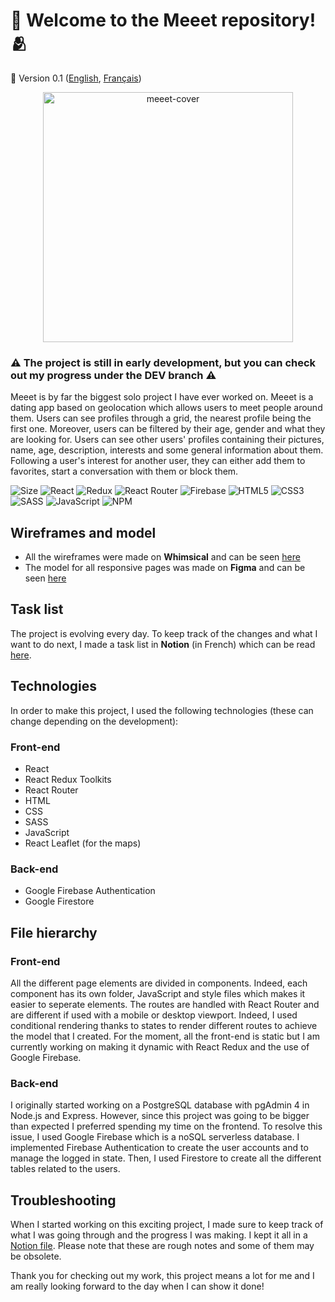 # :purple_heart: Welcome to the Meeet repository! :people_hugging:
🚀 Version 0.1 ([English](https://github.com/axel-lgt/meeet-react-js/blob/master/README.md), [Français](https://github.com/axel-lgt/meeet-react-js/blob/master/README.fr.md))

<p align="center"><img src="https://i.ibb.co/FxBHxCt/meeet-cover.png" alt="meeet-cover" border="0" style="height: 400px"></p>

### :warning: The project is still in early development, but you can check out my progress under the DEV branch :warning:

Meeet is by far the biggest solo project I have ever worked on. Meeet is a dating app based on geolocation which allows users to meet people around them. Users can see profiles through a grid, the nearest profile being the first one. Moreover, users can be filtered by their age, gender and what they are looking for. Users can see other users' profiles containing their pictures, name, age, description, interests and some general information about them. Following a user's interest for another user, they can either add them to favorites, start a conversation with them or block them.

![Size](https://github-size-badge.herokuapp.com/axel-lgt/meeet-react-js.svg)
![React](https://img.shields.io/badge/react-%2320232a.svg?style=for-the-badge&logo=react&logoColor=%2361DAFB)
![Redux](https://img.shields.io/badge/redux-%23593d88.svg?style=for-the-badge&logo=redux&logoColor=white)
![React Router](https://img.shields.io/badge/React_Router-CA4245?style=for-the-badge&logo=react-router&logoColor=white)
![Firebase](https://img.shields.io/badge/Firebase-039BE5?style=for-the-badge&logo=Firebase&logoColor=white)
![HTML5](https://img.shields.io/badge/html5-%23E34F26.svg?style=for-the-badge&logo=html5&logoColor=white)
![CSS3](https://img.shields.io/badge/css3-%231572B6.svg?style=for-the-badge&logo=css3&logoColor=white)
![SASS](https://img.shields.io/badge/SASS-hotpink.svg?style=for-the-badge&logo=SASS&logoColor=white)
![JavaScript](https://img.shields.io/badge/javascript-%23323330.svg?style=for-the-badge&logo=javascript&logoColor=%23F7DF1E)
![NPM](https://img.shields.io/badge/NPM-%23000000.svg?style=for-the-badge&logo=npm&logoColor=white)


## Wireframes and model
- All the wireframes were made on **Whimsical** and can be seen [here](https://whimsical.com/meeet-3xpTX1RbrbVnvWFQffmKMT)
- The model for all responsive pages was made on **Figma** and can be seen [here](https://www.figma.com/file/Z57503RkDVJ9bARXgGefpe/Meeet?node-id=0%3A1)

## Task list
The project is evolving every day. To keep track of the changes and what I want to do next, I made a task list in **Notion** (in French) which can be read [here](https://blue-tank-59c.notion.site/953d27358b7a4a98bcc2125afdb284c1?v=caf4412b88374c94a9fdda169cfbb759).

## Technologies
In order to make this project, I used the following technologies (these can change depending on the development):


### Front-end
- React
- React Redux Toolkits
- React Router
- HTML
- CSS
- SASS
- JavaScript
- React Leaflet (for the maps)

### Back-end
- Google Firebase Authentication
- Google Firestore

## File hierarchy


### Front-end
All the different page elements are divided in components. Indeed, each component has its own folder, JavaScript and style files which makes it easier to seperate elements. The routes are handled with React Router and are different if used with a mobile or desktop viewport. Indeed, I used conditional rendering thanks to states to render different routes to achieve the model that I created. For the moment, all the front-end is static but I am currently working on making it dynamic with React Redux and the use of Google Firebase.

### Back-end
I originally started working on a PostgreSQL database with pgAdmin 4 in Node.js and Express. However, since this project was going to be bigger than expected I preferred spending my time on the frontend. To resolve this issue, I used Google Firebase which is a noSQL serverless database. I implemented Firebase Authentication to create the user accounts and to manage the logged in state. Then, I used Firestore to create all the different tables related to the users.

## Troubleshooting
When I started working on this exciting project, I made sure to keep track of what I was going through and the progress I was making. I kept it all in a  [Notion file](https://blue-tank-59c.notion.site/Journal-ac0faee34e084ef1adf4b69592980d02). Please note that these are rough notes and some of them may be obsolete.

Thank you for checking out my work, this project means a lot for me and I am really looking forward to the day when I can show it done!
